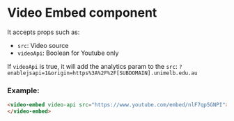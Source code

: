 # Video Embed component

It accepts props such as:

- `src`: Video source
- `videoApi`: Boolean for Youtube only

If `videoApi` is true, it will add the analytics param to the `src`: `?enablejsapi=1&origin=https%3A%2F%2F[SUBDOMAIN].unimelb.edu.au`


### Example:

```html
<video-embed video-api src="https://www.youtube.com/embed/nlF7qp5GNPI">
</video-embed>
```
